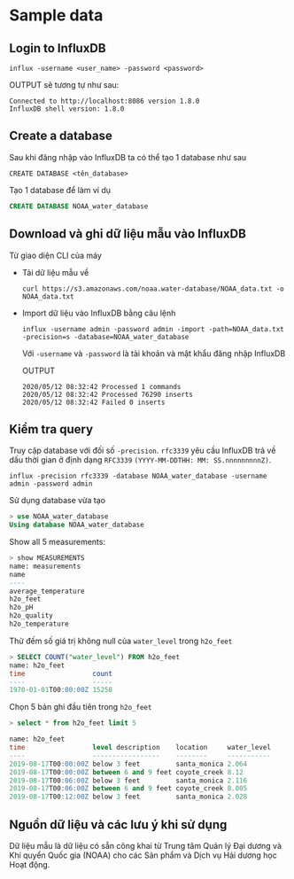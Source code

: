 # Sample data

## Login to InfluxDB
```
influx -username <user_name> -password <password>
```
OUTPUT sẽ tương tự như sau:
```
Connected to http://localhost:8086 version 1.8.0
InfluxDB shell version: 1.8.0
```

## Create a database
Sau khi đăng nhập vào InfluxDB ta có thể tạo 1 database như sau
```
CREATE DATABASE <tên_database>
```

Tạo 1 database để làm ví dụ
```sql
CREATE DATABASE NOAA_water_database
```

## Download và ghi dữ liệu mẫu vào InfluxDB
Từ giao diện CLI của máy

- Tải dữ liệu mẫu về
    ```
    curl https://s3.amazonaws.com/noaa.water-database/NOAA_data.txt -o NOAA_data.txt
    ```

- Import dữ liệu vào InfluxDB bằng câu lệnh
    ```
    influx -username admin -password admin -import -path=NOAA_data.txt -precision=s -database=NOAA_water_database
    ```

    Với `-username` và `-password` là tài khoản và mật khẩu đăng nhập InfluxDB

    OUTPUT
    ```
    2020/05/12 08:32:42 Processed 1 commands
    2020/05/12 08:32:42 Processed 76290 inserts
    2020/05/12 08:32:42 Failed 0 inserts
    ```

## Kiểm tra query
Truy cập database với đối số `-precision`. `rfc3339` yêu cầu InfluxDB trả về dấu thời gian ở định dạng `RFC3339` `(YYYY-MM-DDTHH: MM: SS.nnnnnnnnnZ)`.
```
influx -precision rfc3339 -database NOAA_water_database -username admin -password admin
```


Sử dụng database vừa tạo
```sql
> use NOAA_water_database
Using database NOAA_water_database
```

Show all 5 measurements:
```sql
> show MEASUREMENTS
name: measurements
name
----
average_temperature
h2o_feet
h2o_pH
h2o_quality
h2o_temperature
```

Thử đếm số giá trị không null của `water_level` trong `h2o_feet`
```sql
> SELECT COUNT("water_level") FROM h2o_feet
name: h2o_feet
time                 count
----                 -----
1970-01-01T00:00:00Z 15258
```

Chọn 5 bản ghi đầu tiên trong `h2o_feet`
```sql
> select * from h2o_feet limit 5

name: h2o_feet
time                 level description    location     water_level
----                 -----------------    --------     -----------
2019-08-17T00:00:00Z below 3 feet         santa_monica 2.064
2019-08-17T00:00:00Z between 6 and 9 feet coyote_creek 8.12
2019-08-17T00:06:00Z below 3 feet         santa_monica 2.116
2019-08-17T00:06:00Z between 6 and 9 feet coyote_creek 8.005
2019-08-17T00:12:00Z below 3 feet         santa_monica 2.028
```

## Nguồn dữ liệu và các lưu ý khi sử dụng
Dữ liệu mẫu là dữ liệu có sẵn công khai từ Trung tâm Quản lý Đại dương và Khí quyển Quốc gia (NOAA) cho các Sản phẩm và Dịch vụ Hải dương học Hoạt động.


